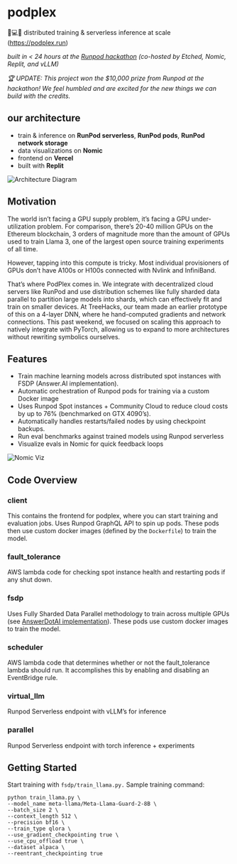 # podplex

🦾💻🌐 distributed training & serverless inference at scale (https://podplex.run)

_built in < 24 hours at the [Runpod hackathon](https://partiful.com/e/PjgYh4cceTpxWN27i7ty) (co-hosted by Etched, Nomic, Replit, and vLLM)_

_🏆 UPDATE: This project won the $10,000 prize from Runpod at the hackathon! We feel humbled and are excited for the new things we can build with the credits._

## our architecture

- train & inference on **RunPod serverless**, **RunPod pods**, **RunPod network storage**
- data visualizations on **Nomic**
- frontend on **Vercel**
- built with **Replit**

![Architecture Diagram](https://i.postimg.cc/dtgKdhQm/Screenshot-2024-05-19-at-11-12-32.png)

## Motivation

The world isn’t facing a GPU supply problem, it’s facing a GPU under-utilization problem.
For comparison, there’s 20-40 million GPUs on the Ethereum blockchain, 3 orders of magnitude more than the amount of GPUs used to train Llama 3, one of the largest open source training experiments of all time.

However, tapping into this compute is tricky. Most individual provisioners of GPUs don’t have A100s or H100s connected with Nvlink and InfiniBand.

That’s where PodPlex comes in. We integrate with decentralized cloud servers like RunPod and use distribution schemes like fully sharded data parallel to partition large models into shards, which can effectively fit and train on smaller devices. At TreeHacks, our team made an earlier prototype of this on a 4-layer DNN, where he hand-computed gradients and network connections. This past weekend, we focused on scaling this approach to natively integrate with PyTorch, allowing us to expand to more architectures without rewriting symbolics ourselves.

## Features

- Train machine learning models across distributed spot instances with FSDP (Answer.AI implementation).
- Automatic orchestration of Runpod pods for training via a custom Docker image
- Uses Runpod Spot instances + Community Cloud to reduce cloud costs by up to 76% (benchmarked on GTX 4090’s).
- Automatically handles restarts/failed nodes by using checkpoint backups.
- Run eval benchmarks against trained models using Runpod serverless
- Visualize evals in Nomic for quick feedback loops

![Nomic Viz](https://i.postimg.cc/mgPSHrp4/image.png)

## Code Overview

### client

This contains the frontend for podplex, where you can start training and evaluation jobs. Uses Runpod GraphQL API to spin up pods. These pods then use custom docker images (defined by the `Dockerfile`) to train the model.

### fault_tolerance

AWS lambda code for checking spot instance health and restarting pods if any shut down.

### fsdp

Uses Fully Sharded Data Parallel methodology to train across multiple GPUs (see [AnswerDotAI implementation](https://github.com/AnswerDotAI/fsdp_qlora)). These pods use custom docker images to train the model.

### scheduler

AWS lambda code that determines whether or not the fault_tolerance lambda should run. It accomplishes this by enabling and disabling an EventBridge rule.

### virtual_llm

Runpod Serverless endpoint with vLLM’s for inference

### parallel

Runpod Serverless endpoint with torch inference + experiments


## Getting Started
Start training with `fsdp/train_llama.py.` Sample training command: 

```
python train_llama.py \
--model_name meta-llama/Meta-Llama-Guard-2-8B \
--batch_size 2 \
--context_length 512 \
--precision bf16 \
--train_type qlora \
--use_gradient_checkpointing true \
--use_cpu_offload true \
--dataset alpaca \
--reentrant_checkpointing true
```
